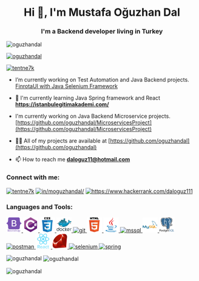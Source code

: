<h1 align="center">Hi 👋, I'm Mustafa Oğuzhan Dal</h1>
<h3 align="center">I'm a Backend developer living in Turkey</h3>

<p align="left"> <img src="https://komarev.com/ghpvc/?username=oguzhandal&label=Profile%20views&color=0e75b6&style=flat" alt="oguzhandal" /> </p>

<p align="left"> <a href="https://github.com/ryo-ma/github-profile-trophy"><img src="https://github-profile-trophy.vercel.app/?username=oguzhandal" alt="oguzhandal" /></a> </p>

<p align="left"> <a href="https://twitter.com/tentne7k" target="blank"><img src="https://img.shields.io/twitter/follow/tentne7k?logo=twitter&style=for-the-badge" alt="tentne7k" /></a> </p>

- I’m currently working on Test Automation and Java Backend projects. [FinrotaUI with Java Selenium Framework](https://github.com/Afsimsek25/FinrotaUI)

- 🌱 I'm currently learning Java Spring framework and React **https://istanbulegitimakademi.com/**

- I'm currently working on Java Backend Microservice projects. [https://github.com/oguzhandal/MicroservicesProject](https://github.com/oguzhandal/MicroservicesProject)

- 👨‍💻 All of my projects are available at [https://github.com/oguzhandal](https://github.com/oguzhandal)

- 📫 How to reach me **daloguz11@hotmail.com**

<h3 align="left">Connect with me:</h3>
<p align="left">
<a href="https://twitter.com/tentne7k" target="blank"><img align="center" src="https://raw.githubusercontent.com/rahuldkjain/github-profile-readme-generator/master/src/images/icons/Social/twitter.svg" alt="tentne7k" height="30" width="40" /></a>
<a href="https://linkedin.com/in/in/moguzhandal/" target="blank"><img align="center" src="https://raw.githubusercontent.com/rahuldkjain/github-profile-readme-generator/master/src/images/icons/Social/linked-in-alt.svg" alt="in/moguzhandal/" height="30" width="40" /></a>
<a href="https://www.hackerrank.com/https://www.hackerrank.com/daloguz111" target="blank"><img align="center" src="https://raw.githubusercontent.com/rahuldkjain/github-profile-readme-generator/master/src/images/icons/Social/hackerrank.svg" alt="https://www.hackerrank.com/daloguz111" height="30" width="40" /></a>
</p>

<h3 align="left">Languages and Tools:</h3>
<p align="left"> <a href="https://getbootstrap.com" target="_blank" rel="noreferrer"> <img src="https://raw.githubusercontent.com/devicons/devicon/master/icons/bootstrap/bootstrap-plain-wordmark.svg" alt="bootstrap" width="40" height="40"/> </a> <a href="https://www.w3schools.com/cs/" target="_blank" rel="noreferrer"> <img src="https://raw.githubusercontent.com/devicons/devicon/master/icons/csharp/csharp-original.svg" alt="csharp" width="40" height="40"/> </a> <a href="https://www.w3schools.com/css/" target="_blank" rel="noreferrer"> <img src="https://raw.githubusercontent.com/devicons/devicon/master/icons/css3/css3-original-wordmark.svg" alt="css3" width="40" height="40"/> </a> <a href="https://www.docker.com/" target="_blank" rel="noreferrer"> <img src="https://raw.githubusercontent.com/devicons/devicon/master/icons/docker/docker-original-wordmark.svg" alt="docker" width="40" height="40"/> </a> <a href="https://git-scm.com/" target="_blank" rel="noreferrer"> <img src="https://www.vectorlogo.zone/logos/git-scm/git-scm-icon.svg" alt="git" width="40" height="40"/> </a> <a href="https://www.w3.org/html/" target="_blank" rel="noreferrer"> <img src="https://raw.githubusercontent.com/devicons/devicon/master/icons/html5/html5-original-wordmark.svg" alt="html5" width="40" height="40"/> </a> <a href="https://www.java.com" target="_blank" rel="noreferrer"> <img src="https://raw.githubusercontent.com/devicons/devicon/master/icons/java/java-original.svg" alt="java" width="40" height="40"/> </a> <a href="https://www.microsoft.com/en-us/sql-server" target="_blank" rel="noreferrer"> <img src="https://www.svgrepo.com/show/303229/microsoft-sql-server-logo.svg" alt="mssql" width="40" height="40"/> </a> <a href="https://www.mysql.com/" target="_blank" rel="noreferrer"> <img src="https://raw.githubusercontent.com/devicons/devicon/master/icons/mysql/mysql-original-wordmark.svg" alt="mysql" width="40" height="40"/> </a> <a href="https://www.postgresql.org" target="_blank" rel="noreferrer"> <img src="https://raw.githubusercontent.com/devicons/devicon/master/icons/postgresql/postgresql-original-wordmark.svg" alt="postgresql" width="40" height="40"/> </a> <a href="https://postman.com" target="_blank" rel="noreferrer"> <img src="https://www.vectorlogo.zone/logos/getpostman/getpostman-icon.svg" alt="postman" width="40" height="40"/> </a> <a href="https://reactjs.org/" target="_blank" rel="noreferrer"> <img src="https://raw.githubusercontent.com/devicons/devicon/master/icons/react/react-original-wordmark.svg" alt="react" width="40" height="40"/> </a> <a href="https://www.ruby-lang.org/en/" target="_blank" rel="noreferrer"> <img src="https://raw.githubusercontent.com/devicons/devicon/master/icons/ruby/ruby-original.svg" alt="ruby" width="40" height="40"/> </a> <a href="https://www.selenium.dev" target="_blank" rel="noreferrer"> <img src="https://raw.githubusercontent.com/detain/svg-logos/780f25886640cef088af994181646db2f6b1a3f8/svg/selenium-logo.svg" alt="selenium" width="40" height="40"/> </a> <a href="https://spring.io/" target="_blank" rel="noreferrer"> <img src="https://www.vectorlogo.zone/logos/springio/springio-icon.svg" alt="spring" width="40" height="40"/> </a> </p>

<p><img align="left" src="https://github-readme-stats.vercel.app/api/top-langs?username=oguzhandal&show_icons=true&locale=en&layout=compact" alt="oguzhandal" /></p>

<p>&nbsp;<img align="center" src="https://github-readme-stats.vercel.app/api?username=oguzhandal&show_icons=true&locale=en" alt="oguzhandal" /></p>

<p><img align="center" src="https://github-readme-streak-stats.herokuapp.com/?user=oguzhandal&" alt="oguzhandal" /></p>
